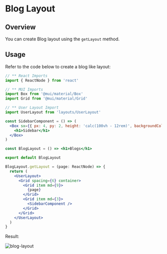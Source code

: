# Blog Layout

## Overview

You can create Blog layout using the `getLayout` method.

## Usage

Refer to the code below to create a blog like layout:

```jsx
// ** React Imports
import { ReactNode } from 'react'

// ** MUI Imports
import Box from '@mui/material/Box'
import Grid from '@mui/material/Grid'

// ** User Layout Import
import UserLayout from 'layouts/UserLayout'

const SidebarComponent = () => (
  <Box sx={{ px: 4, py: 2, height: 'calc(100vh - 12rem)', backgroundColor: 'white' }}>
    <h1>Sidebar</h1>
  </Box>
)

const BlogLayout = () => <h1>Blogs</h1>

export default BlogLayout

BlogLayout.getLayout = (page: ReactNode) => {
  return (
    <UserLayout>
      <Grid spacing={6} container>
        <Grid item md={9}>
          {page}
        </Grid>
        <Grid item md={3}>
          <SidebarComponent />
        </Grid>
      </Grid>
    </UserLayout>
  )
}
```

<p>Result:</p>
<img :src="$withBase('/images/layouts/blog-layout.png')" alt="blog-layout" class="rounded">
